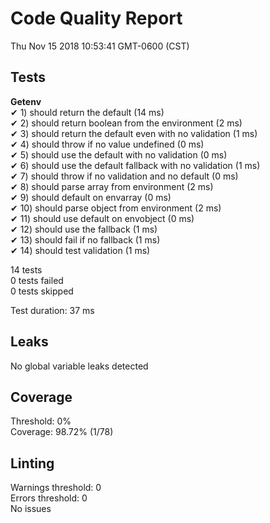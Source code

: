 # Code Quality Report  
Thu Nov 15 2018 10:53:41 GMT-0600 (CST)  
  
## Tests
    
**Getenv**  
✔ 1) should return the default (14 ms)  
✔ 2) should return boolean from the environment (2 ms)  
✔ 3) should return the default even with no validation (1 ms)  
✔ 4) should throw if no value undefined (0 ms)  
✔ 5) should use the default with no validation (0 ms)  
✔ 6) should use the default fallback with no validation (1 ms)  
✔ 7) should throw if no validation and no default (0 ms)  
✔ 8) should parse array from environment (2 ms)  
✔ 9) should default on envarray (0 ms)  
✔ 10) should parse object from environment (2 ms)  
✔ 11) should use default on envobject (0 ms)  
✔ 12) should use the fallback (1 ms)  
✔ 13) should fail if no fallback (1 ms)  
✔ 14) should test validation (1 ms)  
  
  
14 tests  
0 tests failed  
0 tests skipped  
  
Test duration: 37 ms  
  
  
## Leaks  
No global variable leaks detected  
  
  
## Coverage  
Threshold: 0%  
Coverage: 98.72% (1/78)  
  
  
## Linting  
Warnings threshold: 0  
Errors threshold: 0  
No issues  
  
